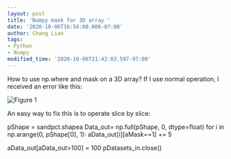 ```yaml
---
layout: post
title: 'Numpy mask for 3D array '
date: '2020-10-06T16:56:00.006-07:00'
author: Chang Liao
tags:
- Python
- Numpy
modified_time: '2020-10-06T21:42:03.597-07:00'
---
```


How to use np.where and mask on a 3D array?
If I use normal operation, I received an error like this:


![Figure 1](https://github.com/changliao/technology/blob/main/_figures/python/numpy3d.png?raw=true)


An easy way to fix this is to operate slice by slice:

pShape = sandpct.shapea
Data_out= np.full(pShape, 0, dtype=float)
for i in np.arange(0, pShape[0], 1):
    aData_out[i][aMask==1] += 5

aData_out[aData_out>100] = 100
pDatasets_in.close()